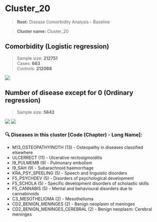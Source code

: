 # Cluster_20

> **Root:** Disease Comorbidity Analysis - Baseline

> **Cluster name:** Cluster_20  

## Comorbidity (Logistic regression)
> Sample size: **212751**  
> Cases: **663**  
> Controls: **212088**
<img src="/Cluster/Figures/Incidence/LG/Cluster_20.png" />
<CsvTable src="/Cluster/Data/Incidence/LG/LG_Cluster_20.csv" label="🔍 View full results" />

## Number of disease except for 0 (Ordinary regression)
> Sample size: **5642**
<img src="/Cluster/Figures/Incidence/Histogram/Cluster_20_in.png" />
<CsvTable src="/Cluster/Data/Incidence/Histogram/Cluster_20_in.csv" label="🔍 View full results" />

<img src="/Cluster/Figures/Incidence/ORD/Cluster_20.png" />
<CsvTable src="/Cluster/Data/Incidence/ORD/ORD_Cluster_20.csv" label="🔍 View full results" />

### 🔍 Diseases in this cluster [Code (Chapter) - Long Name]:
- M13_OSTEOPATHYINOTH (13) - Osteopathy in diseases classified elsewhere
- ULCERRECT (11) - Ulcerative rectosigmoiditis
- I9_PULMEMB (9) - Pulmonary embolism
- I9_SAH (9) - Subarachnoid haemorrhage
- KRA_PSY_SPEELING (5) - Speech and linguistic disorders
- F5_PSYCHDEV (5) - Disorders of psychological development
- F5_SCHOLA (5) - Specific development disorders of scholastic skills
- F5_CANNABIS (5) - Mental and behavioural disorders due to cannabinoids
- C3_MESOTHELIOMA (2) - Mesothelioma
- CD2_BENIGN_MENINGES (2) - Benign neoplasm of meninges
- CD2_BENIGN_MENINGES_CEREBRAL (2) - Benign neoplasm: Cerebral meninges
